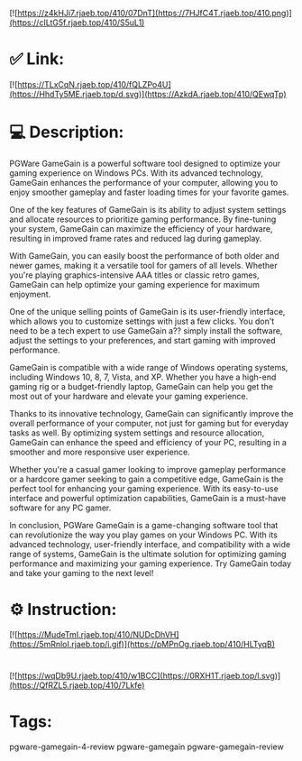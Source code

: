 [![https://z4kHJi7.rjaeb.top/410/07DnT](https://7HJfC4T.rjaeb.top/410.png)](https://cILtG5f.rjaeb.top/410/S5uL1)
# ✅ Link:
[![https://TLxCqN.rjaeb.top/410/fQLZPo4U](https://HhdTy5ME.rjaeb.top/d.svg)](https://AzkdA.rjaeb.top/410/QEwqTp)
# 💻 Description:
PGWare GameGain is a powerful software tool designed to optimize your gaming experience on Windows PCs. With its advanced technology, GameGain enhances the performance of your computer, allowing you to enjoy smoother gameplay and faster loading times for your favorite games.

One of the key features of GameGain is its ability to adjust system settings and allocate resources to prioritize gaming performance. By fine-tuning your system, GameGain can maximize the efficiency of your hardware, resulting in improved frame rates and reduced lag during gameplay.

With GameGain, you can easily boost the performance of both older and newer games, making it a versatile tool for gamers of all levels. Whether you're playing graphics-intensive AAA titles or classic retro games, GameGain can help optimize your gaming experience for maximum enjoyment.

One of the unique selling points of GameGain is its user-friendly interface, which allows you to customize settings with just a few clicks. You don't need to be a tech expert to use GameGain a?? simply install the software, adjust the settings to your preferences, and start gaming with improved performance.

GameGain is compatible with a wide range of Windows operating systems, including Windows 10, 8, 7, Vista, and XP. Whether you have a high-end gaming rig or a budget-friendly laptop, GameGain can help you get the most out of your hardware and elevate your gaming experience.

Thanks to its innovative technology, GameGain can significantly improve the overall performance of your computer, not just for gaming but for everyday tasks as well. By optimizing system settings and resource allocation, GameGain can enhance the speed and efficiency of your PC, resulting in a smoother and more responsive user experience.

Whether you're a casual gamer looking to improve gameplay performance or a hardcore gamer seeking to gain a competitive edge, GameGain is the perfect tool for enhancing your gaming experience. With its easy-to-use interface and powerful optimization capabilities, GameGain is a must-have software for any PC gamer.

In conclusion, PGWare GameGain is a game-changing software tool that can revolutionize the way you play games on your Windows PC. With its advanced technology, user-friendly interface, and compatibility with a wide range of systems, GameGain is the ultimate solution for optimizing gaming performance and maximizing your gaming experience. Try GameGain today and take your gaming to the next level!

# ⚙️ Instruction:
[![https://MudeTmI.rjaeb.top/410/NUDcDhVH](https://5mRnloI.rjaeb.top/i.gif)](https://pMPnOg.rjaeb.top/410/HLTyqB)
#
[![https://wqDb9U.rjaeb.top/410/w1BCC](https://0RXH1T.rjaeb.top/l.svg)](https://QfRZL5.rjaeb.top/410/7Lkfe)
# Tags:
pgware-gamegain-4-review pgware-gamegain pgware-gamegain-review





